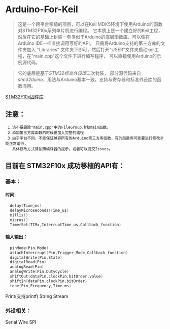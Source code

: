 # Arduino-For-Keil

>   这是一个跨平台移植的项目，可以在Keil MDK5环境下使用Arduino的函数对STM32F10x系列单片机进行编程。
它本质上是一个建立好的Keil工程，然后在它的基础上封装一套类似于Arduino的底层函数库，可以像在Arduino IDE一样直接调用写好的API，
只需将Arduino支持的第三方库的文件夹加入 "Libraries" 文件夹下即可，然后打开"USER"文件夹启动keil工程，在"main.cpp"这个文件下进行编写程序，
可以直接使用Arduino的示例源代码。

>   它的底层是基于*STM32标准外设库*二次封装，
部分源代码来自 *stm32duino*，用法与Arduino基本一致，支持与寄存器和标准外设库的函数混用。

[STM32F10x固件库](https://keilpack.azureedge.net/pack/Keil.STM32F1xx_DFP.1.1.0.pack)

## 注意： 
     1.请不要删除"main.cpp"中的FileGroup.h和main函数。 
     2.添加第三方库函数的时候要加入完整的路径. 
     3.由于平台不同，不能保证兼容所有的Arduino第三方库函数，有的函数库可能要进行修改才能正常运行，
       具体修改方式请按照编译器的提示，或者可以提交Issues。 
       
## 目前在 STM32F10x 成功移植的API有： 
### 基本：
#### 时间:
```C
  delay(Time_ms)
  delayMicroseconds(Time_us)
  millis()
  micros()
  TimerSet(TIMx,InterruptTime_us,Callback_function)
```
#### 输入输出：
```C
  pinMode(Pin,Mode)
  attachInterrrupt(Pin,Trigger_Mode,Callback_function)
  digitalWrite(Pin,State)
  digitalRead(Pin)
  analogRead(Pin)
  analogWrite(Pin,DutyCycle)
  shiftOut(dataPin,clockPin,bitOrder,value)
  shiftIn(dataPin,clockPin,bitOrder)
  tone(Pin,Frequency,Time_ms)
```          
  Print(支持printf)
  String 
  Stream 
   
### 外设相关： 
  Serial
  Wire
  SPI
